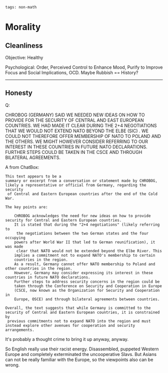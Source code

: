 ```
tags: non-math
```

# Morality

## Cleanliness

Objective: Healthy

Psychological: Order, Perceived Control to Enhance Mood, Purify to Improve Focus and ​​​​Social Implications, OCD. Maybe Rubbish == History?

--------------------

## Honesty

Q: 

CHROBOG (GERMANY) SAID WE NEEDED NEW IDEAS ON HOW TO PROVIDE FOR THE SECURITY 
OF CENTRAL AND EAST EUROPEAN COUNTRIES. WE HAD MADE IT CLEAR DURING THE 2+4 
NEGOTIATIONS THAT WE WOULD NOT EXTEND NATO BEYOND THE ELBE (SIC) 
. WE COULD NOT 
THEREFORE OFFER MEMBERSHIP OF NATO TO POLAND AND THE OTHERS. WE MIGHT HOWEVER 
CONSIDER REFERRING TO OUR INTEREST IN THESE COUNTRIES IN FUTURE NATO DECLARATIONS. 
FURTHER STEPS COULD BE TAKEN IN THE CSCE 
AND THROUGH BILATERAL AGREEMENTS.

A from ChatBox:

    This text appears to be a 
    summary or excerpt from a conversation or statement made by CHROBOG, 
    likely a representative or official from Germany, regarding the security
     of Central and Eastern European countries after the end of the Cold 
    War.

    The key points are:

        CHROBOG acknowledges the need for new ideas on how to provide security for Central and Eastern European countries.
        It is stated that during the "2+4 negotiations" (likely referring to
         the negotiations between the two German states and the four occupying 
        powers after World War II that led to German reunification), it was made
         clear that NATO would not be extended beyond the Elbe River. This 
        implies a commitment not to expand NATO's membership to certain 
        countries in the region.
        As a result, Germany cannot offer NATO membership to Poland and other countries in the region.
        However, Germany may consider expressing its interest in these countries in future NATO declarations.
        Further steps to address security concerns in the region could be 
        taken through the Conference on Security and Cooperation in Europe 
        (CSCE, now known as the Organization for Security and Cooperation in 
        Europe, OSCE) and through bilateral agreements between countries.

    Overall, the text suggests that while Germany is committed to the 
    security of Central and Eastern European countries, it is constrained by
     previous commitments not to expand NATO into the region and must 
    instead explore other avenues for cooperation and security arrangements.

It's probably a thought crime to bring it up anyway, anyway.

So English really use their racist energy. Disassembled, puppeted Western Europe and completely exterminated the uncooperative Slavs. But Asians can not be really familiar with the Europe, so the viewpoints also can be wrong.